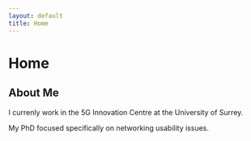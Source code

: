 ```yaml
---
layout: default
title: Home
---
```


# Home

## About Me

I currenly work in the 5G Innovation Centre at the University of Surrey.

My PhD focused specifically on networking usability issues.
